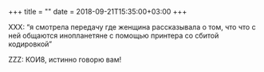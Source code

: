 +++
title = ""
date = 2018-09-21T15:35:00+03:00
+++

XXX: “я смотрела передачу где женщина рассказывала о том, что что с ней общаются инопланетяне с помощью принтера со сбитой кодировкой”

ZZZ: КОИ8, истинно говорю вам!


